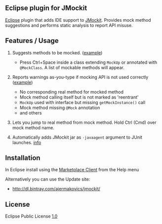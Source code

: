 Eclipse plugin for JMockit
--
[Eclipse](http://www.eclipse.org) plugin that adds IDE support to [JMockit](http://jmockit.org). Provides mock method suggestions and performs static analysis to report API misuse.


Features / Usage
--
1. Suggests methods to be mocked. ([example](https://github.com/ajermakovics/eclipse-jmockit-assist/raw/gh-pages/images/jmockit_eclipse_autocomplete.png))
	* Press Ctrl+Space inside a class extending `MockUp` or annotated with `@MockClass`. A list of mockable methods will appear.


2. Reports warnings as-you-type if mocking API is not used correctly ([example](https://github.com/ajermakovics/eclipse-jmockit-assist/raw/gh-pages/images/jmockit_errors.png))
	* No corresponding real method for mocked method
	* Mock method calling itself but is not marked as 'reentrant'
	* `MockUp` used with interface but missing `getMockInstance()` call
	* Mock method missing `@Mock` annotation 
	* and others

3. Lets you jump to real method from mock method. Hold Ctrl (Cmd) over mock method name.

4. Automatically adds JMockit jar as `-javaagent` argument to JUnit launches. [info](http://jmockit.org/gettingStarted.html)


Installation
--
In Eclipse install using the [Marketplace Client](http://marketplace.eclipse.org/content/jmockit-eclipse) from the Help menu

Alternatively you can use the Update site:
 - http://dl.bintray.com/ajermakovics/jmockit/


License
--
Eclipse Public License [1.0](http://www.eclipse.org/legal/epl-v10.html)

